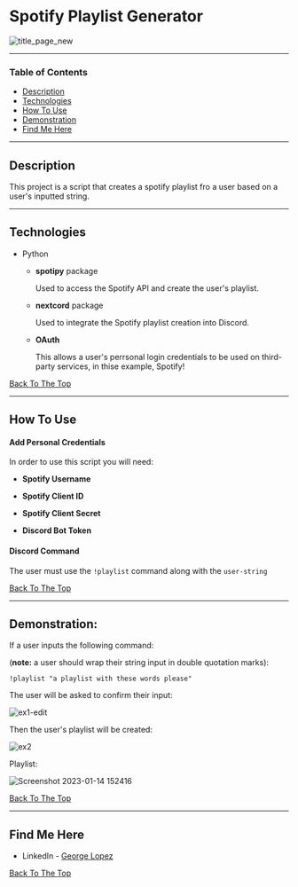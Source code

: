 # Spotify Playlist Generator

![title_page_new](https://user-images.githubusercontent.com/71076769/212480550-bfd13c81-8541-4491-ab67-f669986897ad.png)


---

### Table of Contents

- [Description](#description)
- [Technologies](#technologies)
- [How To Use](#how-to-use)
- [Demonstration](#demonstration)
- [Find Me Here](#find-me-here)

---

## Description

This project is a script that creates a spotify playlist fro a user based on a user's inputted string. 

---
## Technologies

- Python
    
    - **spotipy** package

        Used to access the Spotify API and create the user's playlist.

    - **nextcord** package

        Used to integrate the Spotify playlist creation into Discord.

    - **OAuth**

        This allows a user's perrsonal login credentials to be used on third-party services, in thise example, Spotify!

[Back To The Top](#spotify-playlist-generator)

---

## How To Use

#### Add Personal Credentials

In order to use this script you will need:

- **Spotify Username**

- **Spotify Client ID**

- **Spotify Client Secret**

- **Discord Bot Token**

#### Discord Command

The user must use the `!playlist` command along with the `user-string`

[Back To The Top](#spotify-playlist-generator)

---

## Demonstration:

If a user inputs the following command: 

(**note:** a user should wrap their string input in double quotation marks):

`!playlist "a playlist with these words please"`

The user will be asked to confirm their input:

![ex1-edit](https://user-images.githubusercontent.com/71076769/212480706-d1cf49de-14be-419b-8a16-36ed4f7128ab.png)

Then the user's playlist will be created:

![ex2](https://user-images.githubusercontent.com/71076769/212480567-5d68e197-9038-4514-9815-49031212f5af.png)

Playlist:

![Screenshot 2023-01-14 152416](https://user-images.githubusercontent.com/71076769/212480571-77d7c2a7-10e6-4a53-ba61-a3cb8a6ae7fd.png)


[Back To The Top](#spotify-playlist-generator)

---

## Find Me Here

- LinkedIn - [George Lopez](https://www.linkedin.com/in/george-benjamin-lopez/)

[Back To The Top](#spotify-playlist-generator)
